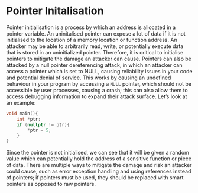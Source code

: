 # Pointer Initalisation
Pointer initialisation is a process by which an address is allocated in a pointer variable. An uninitalised pointer can expose a lot of data if it is not initialised to the location of a memory location or function address. An attacker may be able to arbitrarily read, write, or potentially execute data that is stored in an uninitialized pointer. Therefore, it is critical to initialise pointers to mitigate the damage an attacker can cause. 
Pointers can also be attacked by a null pointer dereferencing attack, in which an attacker can access a pointer which is set to NULL, causing reliability issues in your code and potential denial of service. This works by causing an undefined behaviour in your program by accessing a `NULL` pointer, which should not be accessible by user processes, causing a crash; this can also allow them to access debugging information to expand their attack surface.
Let’s look at an example:
```c
void main(){
    int *ptr;
    if (nullptr != ptr){
        *ptr = 5;
    }
}
```
Since the pointer is not initialised, we can see that it will be given a random value which can potentially hold the address of a sensitive function or piece of data. 
There are multiple ways to mitigate the damage and risk an attacker could cause, such as error exception handling and using references instead of pointers; if pointers must be used, they should be replaced with smart pointers as opposed to raw pointers.
